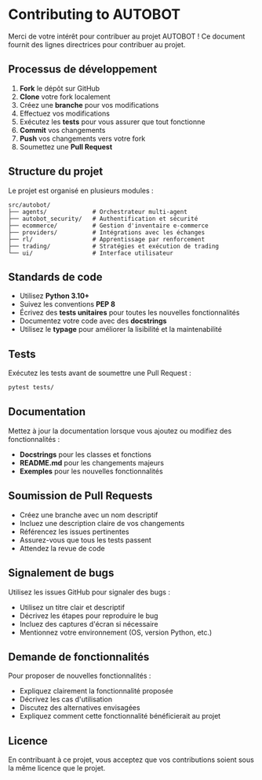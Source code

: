 # Contributing to AUTOBOT

Merci de votre intérêt pour contribuer au projet AUTOBOT ! Ce document fournit des lignes directrices pour contribuer au projet.

## Processus de développement

1. **Fork** le dépôt sur GitHub
2. **Clone** votre fork localement
3. Créez une **branche** pour vos modifications
4. Effectuez vos modifications
5. Exécutez les **tests** pour vous assurer que tout fonctionne
6. **Commit** vos changements
7. **Push** vos changements vers votre fork
8. Soumettez une **Pull Request**

## Structure du projet

Le projet est organisé en plusieurs modules :

```
src/autobot/
├── agents/             # Orchestrateur multi-agent
├── autobot_security/   # Authentification et sécurité
├── ecommerce/          # Gestion d'inventaire e-commerce
├── providers/          # Intégrations avec les échanges
├── rl/                 # Apprentissage par renforcement
├── trading/            # Stratégies et exécution de trading
└── ui/                 # Interface utilisateur
```

## Standards de code

- Utilisez **Python 3.10+**
- Suivez les conventions **PEP 8**
- Écrivez des **tests unitaires** pour toutes les nouvelles fonctionnalités
- Documentez votre code avec des **docstrings**
- Utilisez le **typage** pour améliorer la lisibilité et la maintenabilité

## Tests

Exécutez les tests avant de soumettre une Pull Request :

```bash
pytest tests/
```

## Documentation

Mettez à jour la documentation lorsque vous ajoutez ou modifiez des fonctionnalités :

- **Docstrings** pour les classes et fonctions
- **README.md** pour les changements majeurs
- **Exemples** pour les nouvelles fonctionnalités

## Soumission de Pull Requests

- Créez une branche avec un nom descriptif
- Incluez une description claire de vos changements
- Référencez les issues pertinentes
- Assurez-vous que tous les tests passent
- Attendez la revue de code

## Signalement de bugs

Utilisez les issues GitHub pour signaler des bugs :

- Utilisez un titre clair et descriptif
- Décrivez les étapes pour reproduire le bug
- Incluez des captures d'écran si nécessaire
- Mentionnez votre environnement (OS, version Python, etc.)

## Demande de fonctionnalités

Pour proposer de nouvelles fonctionnalités :

- Expliquez clairement la fonctionnalité proposée
- Décrivez les cas d'utilisation
- Discutez des alternatives envisagées
- Expliquez comment cette fonctionnalité bénéficierait au projet

## Licence

En contribuant à ce projet, vous acceptez que vos contributions soient sous la même licence que le projet.
